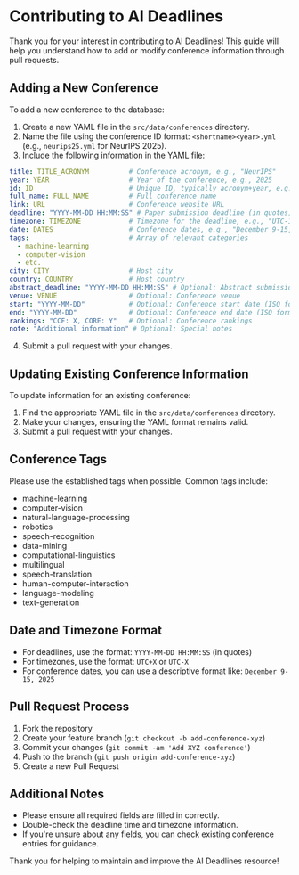 # Contributing to AI Deadlines

Thank you for your interest in contributing to AI Deadlines! This guide will help you understand how to add or modify conference information through pull requests.

## Adding a New Conference

To add a new conference to the database:

1. Create a new YAML file in the `src/data/conferences` directory.
2. Name the file using the conference ID format: `<shortname><year>.yml` (e.g., `neurips25.yml` for NeurIPS 2025).
3. Include the following information in the YAML file:

```yaml
title: TITLE_ACRONYM          # Conference acronym, e.g., "NeurIPS"
year: YEAR                    # Year of the conference, e.g., 2025
id: ID                        # Unique ID, typically acronym+year, e.g., "neurips25"
full_name: FULL_NAME          # Full conference name
link: URL                     # Conference website URL
deadline: "YYYY-MM-DD HH:MM:SS" # Paper submission deadline (in quotes)
timezone: TIMEZONE            # Timezone for the deadline, e.g., "UTC-12"
date: DATES                   # Conference dates, e.g., "December 9-15, 2025"
tags:                         # Array of relevant categories
  - machine-learning
  - computer-vision
  - etc.
city: CITY                    # Host city
country: COUNTRY              # Host country
abstract_deadline: "YYYY-MM-DD HH:MM:SS" # Optional: Abstract submission deadline (if different)
venue: VENUE                  # Optional: Conference venue
start: "YYYY-MM-DD"           # Optional: Conference start date (ISO format)
end: "YYYY-MM-DD"             # Optional: Conference end date (ISO format)
rankings: "CCF: X, CORE: Y"   # Optional: Conference rankings
note: "Additional information" # Optional: Special notes
```

4. Submit a pull request with your changes.

## Updating Existing Conference Information

To update information for an existing conference:

1. Find the appropriate YAML file in the `src/data/conferences` directory.
2. Make your changes, ensuring the YAML format remains valid.
3. Submit a pull request with your changes.

## Conference Tags

Please use the established tags when possible. Common tags include:

- machine-learning
- computer-vision
- natural-language-processing
- robotics
- speech-recognition
- data-mining
- computational-linguistics
- multilingual
- speech-translation
- human-computer-interaction
- language-modeling
- text-generation

## Date and Timezone Format

- For deadlines, use the format: `YYYY-MM-DD HH:MM:SS` (in quotes)
- For timezones, use the format: `UTC+X` or `UTC-X`
- For conference dates, you can use a descriptive format like: `December 9-15, 2025`

## Pull Request Process

1. Fork the repository
2. Create your feature branch (`git checkout -b add-conference-xyz`)
3. Commit your changes (`git commit -am 'Add XYZ conference'`)
4. Push to the branch (`git push origin add-conference-xyz`)
5. Create a new Pull Request

## Additional Notes

- Please ensure all required fields are filled in correctly.
- Double-check the deadline time and timezone information.
- If you're unsure about any fields, you can check existing conference entries for guidance.

Thank you for helping to maintain and improve the AI Deadlines resource! 